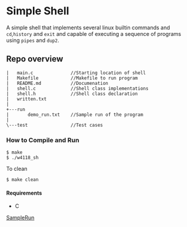 # Simple Shell

 A simple shell that implements several linux builtin commands and `cd`,`history` and `exit`
 and capable of executing a sequence of programs using `pipes` and `dup2`.
## Repo overview
```    
|   main.c              //Starting location of shell
|   Makefile            //Makefile to run program
|   README.md           //Documenation
|   shell.c             //Shell class implementations
|   shell.h             //Shell class declaration
|   written.txt         
|
+---run
|       demo_run.txt    //Sample run of the program
|
\---test                //Test cases
```

### How to Compile and Run
```
$ make
$ ./w4118_sh
```
To clean
```
$ make clean
```

#### Requirements
- C

[SampleRun](demo_run.txt)